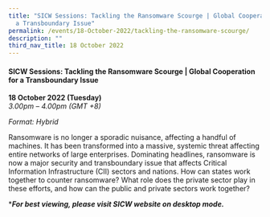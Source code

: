 ```yaml
---
title: "SICW Sessions: Tackling the Ransomware Scourge | Global Cooperation for
  a Transboundary Issue"
permalink: /events/18-October-2022/tackling-the-ransomware-scourge/
description: ""
third_nav_title: 18 October 2022
---
```

#### **SICW Sessions: Tackling the Ransomware Scourge | Global Cooperation for a Transboundary Issue**


**18 October 2022 (Tuesday)**  
*3.00pm – 4.00pm (GMT +8)*

*Format: Hybrid*

Ransomware is no longer a sporadic nuisance, affecting a handful of machines. It has been transformed into a massive, systemic threat affecting entire networks of large enterprises. Dominating headlines, ransomware is now a major security and transboundary issue that affects Critical Information Infrastructure (CII) sectors and nations. How can states work together to counter ransomware? What role does the private sector play in these efforts, and how can the public and private sectors work together?

****For best viewing, please visit SICW website on desktop mode.***